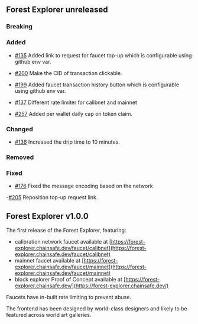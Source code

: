 <!--

## A short guide to adding a changelog entry

- pick a section to which your change belongs in _Forest Explorer unreleased_,
- the entry should follow the format:

  `[#ISSUE_NO](link to the issue): <short description>`, for example:

  [#1234](https://github.com/chainsafe/forest-explorer/pull/1234): Add support for pineconenet

- if the change does not have an issue, use the PR number instead - the PR must
  have a detailed description of the change and its motivation. Consider
  creating a separate issue if the change is complex enough to warrant it,
- the changelog is not a place for the full description of the change, it should
  be a short summary of the change,
- if the change does not directly affect the user, it should not be included in
  the changelog - for example, refactoring of the codebase,
- review the entry to make sure it is correct and understandable and that it
  does not contain any typos,
- the entries should not contradict each other - if you add a new entry, ensure
  it is consistent with the existing entries.

-->

## Forest Explorer unreleased

### Breaking

### Added

- [#135](https://github.com/ChainSafe/forest-explorer/pull/135) Added link to
  request for faucet top-up which is configurable using github env var.

- [#200](https://github.com/ChainSafe/forest-explorer/pull/200) Make the CID of
  transaction clickable.

- [#199](https://github.com/ChainSafe/forest-explorer/pull/199) Added faucet
  transaction history button which is configurable using github env var.

- [#137](https://github.com/ChainSafe/forest-explorer/issues/137) Different rate
  limiter for calibnet and mainnet

- [#257](https://github.com/ChainSafe/forest-explorer/issues/257) Added per
  wallet daily cap on token claim.

### Changed

- [#136](https://github.com/ChainSafe/forest-explorer/pull/136) Increased the
  drip time to 10 minutes.

### Removed

### Fixed

- [#176](https://github.com/ChainSafe/forest-explorer/pull/176) Fixed the
  message encoding based on the network

-[#205](https://github.com/ChainSafe/forest-explorer/pull/205) Reposition top-up
request link.

## Forest Explorer v1.0.0

The first release of the Forest Explorer, featuring:

- calibration network faucet available at
  [https://forest-explorer.chainsafe.dev/faucet/calibnet](https://forest-explorer.chainsafe.dev/faucet/calibnet)
- mainnet faucet available at
  [https://forest-explorer.chainsafe.dev/faucet/mainnet](https://forest-explorer.chainsafe.dev/faucet/mainnet)
- block explorer Proof of Concept available at
  [https://forest-explorer.chainsafe.dev/](https://forest-explorer.chainsafe.dev/)

Faucets have in-built rate limiting to prevent abuse.

The frontend has been designed by world-class designers and likely to be
featured across world art galleries.
